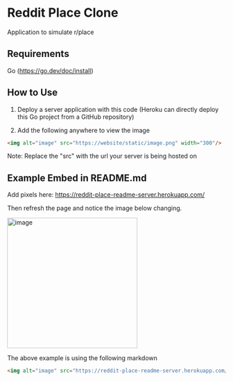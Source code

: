 # Reddit Place Clone

Application to simulate r/place

## Requirements
Go (https://go.dev/doc/install)

## How to Use

1. Deploy a server application with this code (Heroku can directly deploy this Go project from a GitHub repository)

2. Add the following anywhere to view the image 

```markdown
<img alt="image" src="https://website/static/image.png" width="300"/>
```

Note: Replace the "src" with the url your server is being hosted on

## Example Embed in README.md

Add pixels here: https://reddit-place-readme-server.herokuapp.com/

Then refresh the page and notice the image below changing.

<img alt="image" src="https://reddit-place-readme-server.herokuapp.com/static/image.png" width="300"/> 

The above example is using the following markdown
```markdown
<img alt="image" src="https://reddit-place-readme-server.herokuapp.com/static/image.png" width="300"/> 
```
